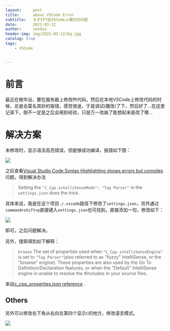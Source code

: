 ```yaml
---
layout:     post
title:      about VSCode Error
subtitle:   关于FFT在VSCode上爆红的问题
date:       2021-03-12
author:     zondie
header-img: img/2021-03-12/bg.jpg
catalog: true
tags:
    - VSCode


---
```


# 前言

最近在做毕设，要在服务器上修改fft代码，然后在本地VSCode上修改代码的时候，总是会莫名其妙的报错，感觉很迷，于是调试(魔改)了下，然后好了...在这里记录下，倒不一定是之后会用到经验，只是万一改崩了能想起来是改了哪...

# 解决方案

未修改时，显示语法高亮错误，但能够成功编译，报错如下图：

![](https://zondie17.github.io/img/2021-03-12/1.jpg)

之后查看[Visual Studio Code Syntax Highlighting shows errors but compiles](https://stackoverflow.com/questions/47429752/visual-studio-code-syntax-highlighting-shows-errors-but-compiles)问题，得到解决办法

>Setting the `"C_Cpp.intelliSenseMode": "Tag Parser"` in the `settings.json` does the trick. 

具体来说，我是在这个项目`./.vscode`路径下修改了`settings.json`，另外通过`command+shift+p`直接键入`settings.json`也可找到，直接添加一句，修改如下：

![](https://zondie17.github.io/img/2021-03-12/2.jpg)

即可，之后问题解决。

另外，搜索得到如下解释：

>`browse` The set of properties used when `"C_Cpp.intelliSenseEngine"` is set to `"Tag Parser"`(also referred to as "fuzzy" IntelliSense, or the "browse" engine). These properties are also used by the Go To Definition/Declaration features, or when the "Default" IntelliSense engine is unable to resolve the #includes in your source files.

来自[c_cpp_properties.json reference](https://code.visualstudio.com/docs/cpp/c-cpp-properties-schema-reference) .

## Others

另外可以修改右下角从右向左第四个显示`C`的地方，修改语言模式。

![](https://zondie17.github.io/img/2021-03-12/3.jpg)